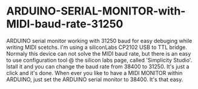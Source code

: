 # ARDUINO-SERIAL-MONITOR-with-MIDI-baud-rate-31250
ARDUINO serial monitor working with 31250 baud for easy debuging while writing MIDI scetchs.
I'm using a siliconLabs CP2102 USB to TTL bridge.
Normaly this device can not solve the MIDI baud rate, but there is an easy to use configuration tool @ the silicon labs page,
called 'Simplicity Studio'. Istall it and you can change the baud rate from 38400 to 31250. It's just a click and it's done.
When ever you like to have a MIDI MONITOR within ARDUINO, just set the ARDUINO serial monitor to 38400.
It's that easy.
